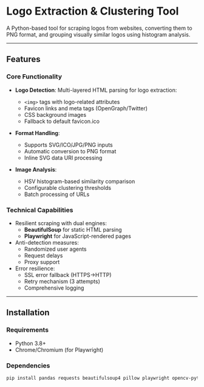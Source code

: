 # Logo Extraction & Clustering Tool

A Python-based tool for scraping logos from websites, converting them to PNG format, and grouping visually similar logos using histogram analysis.

---

## Features

### Core Functionality
- **Logo Detection**: Multi-layered HTML parsing for logo extraction:
  - `<img>` tags with logo-related attributes
  - Favicon links and meta tags (OpenGraph/Twitter)
  - CSS background images
  - Fallback to default favicon.ico

- **Format Handling**:
  - Supports SVG/ICO/JPG/PNG inputs
  - Automatic conversion to PNG format
  - Inline SVG data URI processing

- **Image Analysis**:
  - HSV histogram-based similarity comparison
  - Configurable clustering thresholds
  - Batch processing of URLs

### Technical Capabilities
- Resilient scraping with dual engines:
  - **BeautifulSoup** for static HTML parsing
  - **Playwright** for JavaScript-rendered pages
- Anti-detection measures:
  - Randomized user agents
  - Request delays
  - Proxy support
- Error resilience:
  - SSL error fallback (HTTPS→HTTP)
  - Retry mechanism (3 attempts)
  - Comprehensive logging

---

## Installation

### Requirements
- Python 3.8+
- Chrome/Chromium (for Playwright)

### Dependencies
```bash
pip install pandas requests beautifulsoup4 pillow playwright opencv-python numpy tqdm cairosvg pathlib shutil argparse

